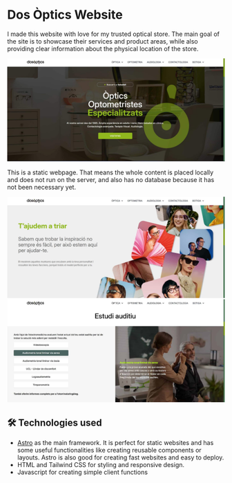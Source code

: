 # Dos Òptics Website

I made this website with love for my trusted optical store.
The main goal of the site is to showcase their services and product areas, while also providing clear information about the physical location of the store.

![Homepage](public/imgs/screenshots/screenshot_homepage.jpg)

This is a static webpage. That means the whole content is placed locally and does not run on the server, and also has no database because it has not been necessary yet.

![Optical section](public/imgs/screenshots/screenshot_muntures.jpg)
![Audiology section](public/imgs/screenshots/screenshot_estudi_auditiu.jpg)

## 🛠️ Technologies used

- [Astro](https://astro.build/) as the main framework. It is perfect for static websites and has some useful functionalities like creating reusable components or layouts. Astro is also good for creating fast websites and easy to deploy.
- HTML and Tailwind CSS for styling and responsive design.
- Javascript for creating simple client functions